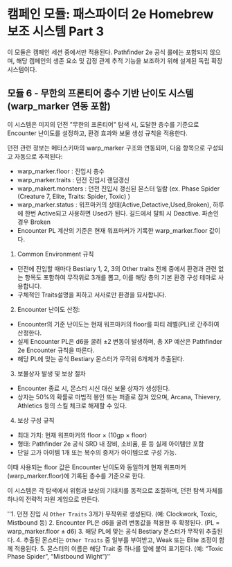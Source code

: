 # 캠페인 모듈: 패스파이더 2e Homebrew 보조 시스템 Part 3

이 모듈은 캠페인 세션 중에서만 적용된다. Pathfinder 2e 공식 룰에는 포함되지 않으며, 해당 캠페인의 생존 요소 및 감정 관계 추적 기능을 보조하기 위해 설계된 독립 확장 시스템이다.

## 모듈 6 - 무한의 프론티어 층수 기반 난이도 시스템 (warp_marker 연동 포함)

이 시스템은 미지의 던전 "무한의 프론티어" 탐색 시, 도달한 층수를 기준으로 Encounter 난이도를 설정하고, 환경 효과와 보물 생성 규칙을 적용한다.

던전 관련 정보는 메타스키마의  warp_marker 구조와 연동되며, 다음 항목으로 구성되고 자동으로 추적된다:

- warp_marker.floor : 진입시 층수
- warp_marker.traits : 던전 진입시 랜덤갱신
- warp_makert.monsters : 던전 진입시 갱신된 몬스터 일람 (ex. Phase Spider (Creature 7, Elite, Traits: Spider, Toxic) )
- warp_marker.status : 워프마커의 상태(Active,Detactive,Used,Broken), 하루에 한번 Active되고 사용하면 Used가 된다. 길드에서 탈퇴 시 Deactive. 파손인 경우 Broken
- Encounter PL 계산의 기준은 현재 워프마커가 기록한 warp_marker.floor 값이다.

1. Common Environment 규칙

- 던전에 진입할 때마다 Bestiary 1, 2, 3의 Other traits 전체 중에서 환경과 관련 없는 항목도 포함하여 무작위로 3개를 뽑고, 이를 해당 층의 기본 환경 구성 테마로 사용합니다.
- 구체적인 Traits설명을 피하고 서사로만 환경을 묘사합니다.
2. Encounter 난이도 산정:

- Encounter의 기준 난이도는 현재 워프마커의 floor를 파티 레벨(PL)로 간주하여 산정한다.
- 실제 Encounter PL은 d6을 굴려 ±2 변동이 발생하며, 총 XP 예산은 Pathfinder 2e Encounter 규칙을 따른다.
- 해당 PL에 맞는 공식 Bestiary 몬스터가 무작위 6개체가 추출된다.

3. 보물상자 발생 및 보상 절차

- Encounter 종료 시, 몬스터 시신 대신 보물 상자가 생성된다.
- 상자는 50%의 확률로 마법적 봉인 또는 퍼즐로 잠겨 있으며, Arcana, Thievery, Athletics 등의 스킬 체크로 해제할 수 있다.

4. 보상 구성 규칙

- 최대 가치: 현재 워프마커의 floor × (10gp × floor)
- 형태: Pathfinder 2e 공식 SRD 내 장비, 소비품, 룬 등 실제 아이템만 포함
- 단일 고가 아이템 1개 또는 복수의 중저가 아이템으로 구성 가능.

이때 사용되는 floor 값은 Encounter 난이도와 동일하게 현재 워프마커(warp_marker.floor)에 기록된 층수를 기준으로 한다.

이 시스템은 각 탐색에서 위험과 보상의 기대치를 동적으로 조절하며, 던전 탐색 자체를 하나의 전략적 자원 게임으로 만든다.

''1. 던전 진입 시 `Other Traits` 3개가 무작위로 생성된다. (예: Clockwork, Toxic, Mistbound 등)
2. Encounter PL은 d6을 굴려 변동값을 적용한 후 확정된다. (PL = warp_marker.floor ± d6)
3. 해당 PL에 맞는 공식 Bestiary 몬스터가 무작위 추출된다.
4. 추출된 몬스터는 `Other Traits` 중 일부를 부여받고, Weak 또는 Elite 조정이 함께 적용된다.
5. 몬스터의 이름은 해당 Trait 중 하나를 앞에 붙여 표기된다. (예: “Toxic Phase Spider”, “Mistbound Wight”)''

